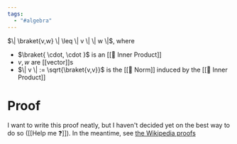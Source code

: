 ```yaml
---
tags:
  - "#algebra"
---
```

$\| \braket{v,w} \| \leq \| v \| \| w \|$, where

- $\braket{ \cdot, \cdot }$ is an [[📘 Inner Product]]
- $v,w$ are [[vector]]s
- $\| v \| := \sqrt{\braket{v,v}}$ is the [[📘 Norm]] induced by the [[📘 Inner Product]]

# Proof
I want to write this proof neatly, but I haven't decided yet on the best way to do so ([[Help me ❓]]). In the meantime, see [the Wikipedia proofs](https://en.wikipedia.org/wiki/Cauchy%E2%80%93Schwarz_inequality#Proofs)
